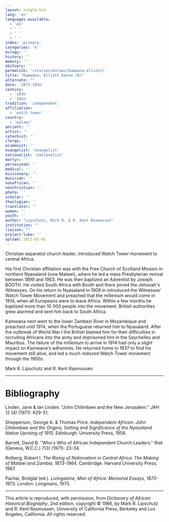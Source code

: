 ```yaml
---
layout: single-bio
lang: 'en'
languages-available:
  - 'en'
  - ' '
  - ' '
  - ' '
index: 'primary'
categories: 'k'
eulogy: ''
history: ''
memory: ''
obituary: ''
permalink: '/stories/malawi/kamwana-elliott/'
title: "Kamwana, Elliott Kenan (B)"
alternate: ""
date: '1872-1956'
century:
  - '19th'
  - '20th'
tradition: 'independent'
affiliation:
  - 'watch tower'
country:
  - 'malawi'
ancient: ''
artist: ''
catechist: ''
clergy: ''
ecumenist: ''
evangelist: 'evangelist'
nationalist: 'nationalist'
martyr: ''
persecuted: ''
medical: ''
missionary: ''
musician: ''
nonafrican: ''
nonchristian: ''
photo: ''
scholar: ''
theologian: ''
translator: ''
women: ''
youth: ''
author: "Lipschutz, Mark R. & R. Kent Rasmussen"
institution: ""
liaison: ""
project-luke: ''
upload: 2011-01-01
---
```




Christian separatist church leader; introduced Watch Tower movement to central Africa.

His first Christian affiliation was with the Free Church of Scotland Mission in northern Nyasaland (now Malawi), where he led a mass Presbyterian revival between 1899 and 1903. He was then baptized an Adventist by Joseph BOOTH. He visited South Africa with Booth and there joined the Jehovah's Witnesses. On his return to Nyasaland in 1909 in introduced the Witnesses' Watch Tower Movement and preached that the millenium would come in 1914, when all Europeans were to leave Africa. Within a few months he baptized more than 10 000 people into the movement. British authorities grew alarmed and sent him back to South Africa.

Kamwana next went to the lower Zambezi River in Mozambique and preached until 1914, when the Portuguese returned him to Nyasaland. After the outbreak of World War I the British blamed him for their difficulties in recruiting Africans into the army and imprisoned him in the Seychelles and Mauritius. The failure of the millenium to arrive in 1914 had only a slight impact on Kamwana's adherents.  He returned home in 1937 to find his movement still alive, and led a much reduced Watch Tower movement through the 1950s.

Mark R. Lipschutz and R. Kent Rasmussen

---

# Bibliography

Linden, Jane & Ian Linden.  "John Chilimbwe and the New Jerusalem."  *JAH 12 (4)* (1971): 629-51.

Shepperson, George A. & Thomas Price.  *Independent African: John Chilembwe and the Origins, Setting and Significance of the Nyasaland Native Uprising of 1915.*  Edinburgh: University Press, 1958.

Barrett, David B.   "Who's Who of African Independent Church Leaders."  *Risk* (Geneva, W.C.C.) 7(3) (1971): 23-34.

Rotberg, Robert I.  *The Rising of Nationalism in Central Africa: The Making of Malawi and Zambia, 1873-1964.*  Cambridge: Harvard University Press, 1967.

Pachai, Bridglal (ed.).  *Livingstone, Man of Africa: Memorial Essays, 1873-1973.*  London: Longmans, 1973.

---

This article is reproduced, with permission, from *Dictionary of African Historical Biography*, 2nd edition, copyright &copy; 1986, by Mark R. Lipschutz and R. Kent Rasmussen,  University of California Press, Berkeley and Los Angeles, California.  All rights reserved.
